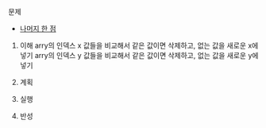 문제
- [나머지 한 점](https://programmers.co.kr/learn/courses/18/lessons/1878)

1. 이해
arry의 인덱스 x 값들을 비교해서 같은 값이면 삭제하고, 없는 값을 새로운 x에 넣기
arry의 인덱스 y 값들을 비교해서 같은 값이면 삭제하고, 없는 값을 새로운 y에 넣기

2. 계획

3. 실행

4. 반성
